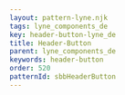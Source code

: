 ```yaml
---
layout: pattern-lyne.njk
tags: lyne_components_de
key: header-button-lyne_de
title: Header-Button
parent: lyne_components_de
keywords: header-button
order: 520
patternId: sbbHeaderButton
---
```

